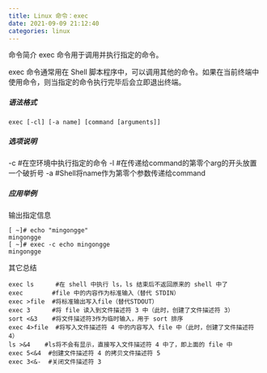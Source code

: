 ```yaml
---
title: Linux 命令：exec
date: 2021-09-09 21:12:40
categories: linux
---
```

命令简介
exec 命令用于调用并执行指定的命令。

exec 命令通常用在 Shell 脚本程序中，可以调用其他的命令。如果在当前终端中使用命令，则当指定的命令执行完毕后会立即退出终端。

##### 语法格式
```
exec [-cl] [-a name] [command [arguments]]
```
#####  选项说明
-c  #在空环境中执行指定的命令
-l  #在传递给command的第零个arg的开头放置一个破折号
-a  #Shell将name作为第零个参数传递给command

##### 应用举例
输出指定信息
```
[ ~]# echo "mingongge"
mingongge
[ ~]# exec -c echo mingongge
mingongge
```
其它总结
```
exec ls      #在 shell 中执行 ls，ls 结束后不返回原来的 shell 中了
exec        #file 中的内容作为标准输入（替代 STDIN）
exec >file  #将标准输出写入file（替代STDOUT）
exec 3      #将 file 读入到文件描述符 3 中（此时，创建了文件描述符 3）
sort <&3    #将文件描述符3作为临时输入，用于 sort 排序
exec 4>file  #将写入文件描述符 4 中的内容写入 file 中（此时，创建了文件描述符 4）
ls >&4    #ls将不会有显示，直接写入文件描述符 4 中了，即上面的 file 中
exec 5<&4  #创建文件描述符 4 的拷贝文件描述符 5
exec 3<&-  #关闭文件描述符 3
```
